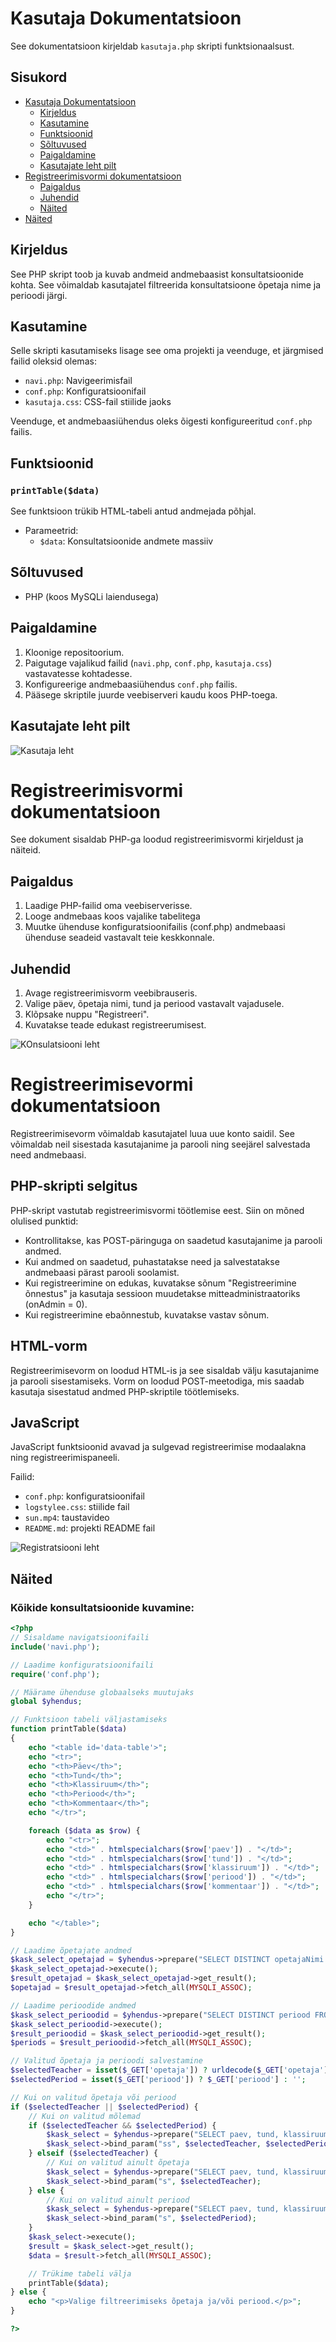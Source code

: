 # Kasutaja Dokumentatsioon

See dokumentatsioon kirjeldab `kasutaja.php` skripti funktsionaalsust.


## Sisukord

- [Kasutaja Dokumentatsioon](#kasutaja-dokumentatsioon)
  - [Kirjeldus](#kirjeldus)
  - [Kasutamine](#kasutamine)
  - [Funktsioonid](#funktsioonid)
  - [Sõltuvused](#sõltuvused)
  - [Paigaldamine](#paigaldamine)
  - [Kasutajate leht pilt](#kasutajate-leht-pilt)
- [Registreerimisvormi dokumentatsioon](#registreerimisvormi-dokumentatsioon)
  - [Paigaldus](#paigaldus-1)
  - [Juhendid](#juhendid)
  - [Näited](#näited)
- [Näited](#näited-1)
## Kirjeldus

See PHP skript toob ja kuvab andmeid andmebaasist konsultatsioonide kohta. See võimaldab kasutajatel filtreerida konsultatsioone õpetaja nime ja perioodi järgi.

## Kasutamine

Selle skripti kasutamiseks lisage see oma projekti ja veenduge, et järgmised failid oleksid olemas:

- `navi.php`: Navigeerimisfail
- `conf.php`: Konfiguratsioonifail
- `kasutaja.css`: CSS-fail stiilide jaoks

Veenduge, et andmebaasiühendus oleks õigesti konfigureeritud `conf.php` failis.

## Funktsioonid

### `printTable($data)`

See funktsioon trükib HTML-tabeli antud andmejada põhjal.

- Parameetrid:
  - `$data`: Konsultatsioonide andmete massiiv

## Sõltuvused

- PHP (koos MySQLi laiendusega)

## Paigaldamine

1. Kloonige repositoorium.
2. Paigutage vajalikud failid (`navi.php`, `conf.php`, `kasutaja.css`) vastavatesse kohtadesse.
3. Konfigureerige andmebaasiühendus `conf.php` failis.
4. Pääsege skriptile juurde veebiserveri kaudu koos PHP-toega.

## Kasutajate leht pilt
![Kasutaja leht](loik.PNG)

# Registreerimisvormi dokumentatsioon

See dokument sisaldab PHP-ga loodud registreerimisvormi kirjeldust ja näiteid.

## Paigaldus

1. Laadige PHP-failid oma veebiserverisse.
2. Looge andmebaas koos vajalike tabelitega
3. Muutke ühenduse konfiguratsioonifailis (conf.php) andmebaasi ühenduse seadeid vastavalt teie keskkonnale.

## Juhendid

1. Avage registreerimisvorm veebibrauseris.
2. Valige päev, õpetaja nimi, tund ja periood vastavalt vajadusele.
3. Klõpsake nuppu "Registreeri".
4. Kuvatakse teade edukast registreerumisest.

![KOnsulatsiooni leht](pere.PNG)

# Registreerimisevormi dokumentatsioon

Registreerimisevorm võimaldab kasutajatel luua uue konto saidil. See võimaldab neil sisestada kasutajanime ja parooli ning seejärel salvestada need andmebaasi.

## PHP-skripti selgitus

PHP-skript vastutab registreerimisvormi töötlemise eest. Siin on mõned olulised punktid:

- Kontrollitakse, kas POST-päringuga on saadetud kasutajanime ja parooli andmed.
- Kui andmed on saadetud, puhastatakse need ja salvestatakse andmebaasi pärast parooli soolamist.
- Kui registreerimine on edukas, kuvatakse sõnum "Registreerimine õnnestus" ja kasutaja sessioon muudetakse mitteadministraatoriks (onAdmin = 0).
- Kui registreerimine ebaõnnestub, kuvatakse vastav sõnum.

## HTML-vorm

Registreerimisevorm on loodud HTML-is ja see sisaldab välju kasutajanime ja parooli sisestamiseks. Vorm on loodud POST-meetodiga, mis saadab kasutaja sisestatud andmed PHP-skriptile töötlemiseks.

## JavaScript

JavaScript funktsioonid avavad ja sulgevad registreerimise modaalakna ning registreerimispaneeli.

Failid:
- `conf.php`: konfiguratsioonifail
- `logstylee.css`: stiilide fail
- `sun.mp4`: taustavideo
- `README.md`: projekti README fail

![Registratsiooni leht](suni.PNG)




## Näited

### Kõikide konsultatsioonide kuvamine:

```php
<?php
// Sisaldame navigatsioonifaili
include('navi.php');

// Laadime konfiguratsioonifaili
require('conf.php');

// Määrame ühenduse globaalseks muutujaks
global $yhendus;

// Funktsioon tabeli väljastamiseks
function printTable($data)
{
    echo "<table id='data-table'>";
    echo "<tr>";
    echo "<th>Päev</th>";
    echo "<th>Tund</th>";
    echo "<th>Klassiruum</th>";
    echo "<th>Periood</th>";
    echo "<th>Kommentaar</th>";
    echo "</tr>";

    foreach ($data as $row) {
        echo "<tr>";
        echo "<td>" . htmlspecialchars($row['paev']) . "</td>";
        echo "<td>" . htmlspecialchars($row['tund']) . "</td>";
        echo "<td>" . htmlspecialchars($row['klassiruum']) . "</td>";
        echo "<td>" . htmlspecialchars($row['periood']) . "</td>";
        echo "<td>" . htmlspecialchars($row['kommentaar']) . "</td>";
        echo "</tr>";
    }

    echo "</table>";
}

// Laadime õpetajate andmed
$kask_select_opetajad = $yhendus->prepare("SELECT DISTINCT opetajaNimi FROM konsultatsioon");
$kask_select_opetajad->execute();
$result_opetajad = $kask_select_opetajad->get_result();
$opetajad = $result_opetajad->fetch_all(MYSQLI_ASSOC);

// Laadime perioodide andmed
$kask_select_perioodid = $yhendus->prepare("SELECT DISTINCT periood FROM konsultatsioon");
$kask_select_perioodid->execute();
$result_perioodid = $kask_select_perioodid->get_result();
$periods = $result_perioodid->fetch_all(MYSQLI_ASSOC);

// Valitud õpetaja ja perioodi salvestamine
$selectedTeacher = isset($_GET['opetaja']) ? urldecode($_GET['opetaja']) : '';
$selectedPeriod = isset($_GET['periood']) ? $_GET['periood'] : '';

// Kui on valitud õpetaja või periood
if ($selectedTeacher || $selectedPeriod) {
    // Kui on valitud mõlemad
    if ($selectedTeacher && $selectedPeriod) {
        $kask_select = $yhendus->prepare("SELECT paev, tund, klassiruum, periood, kommentaar, opetajaNimi FROM konsultatsioon WHERE opetajaNimi = ? AND periood = ?");
        $kask_select->bind_param("ss", $selectedTeacher, $selectedPeriod);
    } elseif ($selectedTeacher) {
        // Kui on valitud ainult õpetaja
        $kask_select = $yhendus->prepare("SELECT paev, tund, klassiruum, periood, kommentaar, opetajaNimi FROM konsultatsioon WHERE opetajaNimi = ?");
        $kask_select->bind_param("s", $selectedTeacher);
    } else {
        // Kui on valitud ainult periood
        $kask_select = $yhendus->prepare("SELECT paev, tund, klassiruum, periood, kommentaar, opetajaNimi FROM konsultatsioon WHERE periood = ?");
        $kask_select->bind_param("s", $selectedPeriod);
    }
    $kask_select->execute();
    $result = $kask_select->get_result();
    $data = $result->fetch_all(MYSQLI_ASSOC);

    // Trükime tabeli välja
    printTable($data);
} else {
    echo "<p>Valige filtreerimiseks õpetaja ja/või periood.</p>";
}

?>





